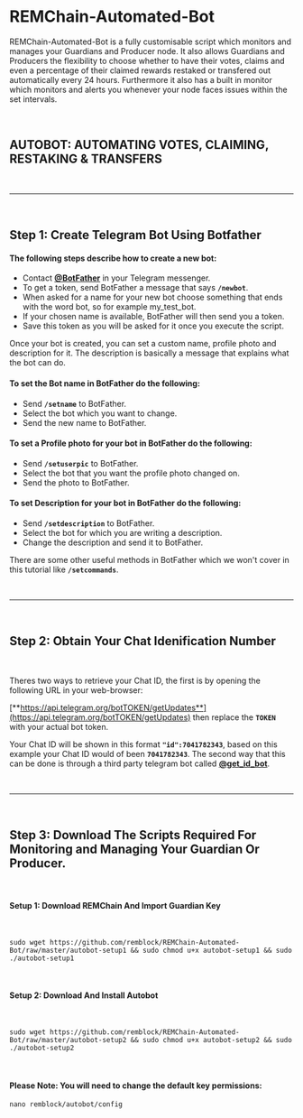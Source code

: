 # REMChain-Automated-Bot

REMChain-Automated-Bot is a fully customisable script which monitors and manages your Guardians and Producer node. It also allows Guardians and Producers the flexibility to choose whether to have their votes, claims and even a percentage of their claimed rewards restaked or transfered out automatically every 24 hours. Furthermore it also has a built in monitor which monitors and alerts you whenever your node faces issues within the set intervals.

<br>

## AUTOBOT: AUTOMATING VOTES, CLAIMING, RESTAKING & TRANSFERS

<br>

***

<br>

## Step 1: Create Telegram Bot Using Botfather

#### The following steps describe how to create a new bot:

* Contact [**@BotFather**](https://telegram.me/BotFather) in your Telegram messenger.
* To get a token, send BotFather a message that says **`/newbot`**.
* When asked for a name for your new bot choose something that ends with the word bot, so for example my_test_bot.
* If your chosen name is available, BotFather will then send you a token.
* Save this token as you will be asked for it once you execute the script.

Once your bot is created, you can set a custom name, profile photo and description for it. The description is basically a message that explains what the bot can do.

#### To set the Bot name in BotFather do the following:

* Send **`/setname`** to BotFather.
* Select the bot which you want to change.
* Send the new name to BotFather.

#### To set a Profile photo for your bot in BotFather do the following:

* Send **`/setuserpic`** to BotFather.
* Select the bot that you want the profile photo changed on.
* Send the photo to BotFather.

#### To set Description for your bot in BotFather do the following:

* Send **`/setdescription`** to BotFather.
* Select the bot for which you are writing a description.
* Change the description and send it to BotFather.

There are some other useful methods in BotFather which we won't cover in this tutorial like **`/setcommands`**.

<br>

***

<br>

## Step 2: Obtain Your Chat Idenification Number

<br>

Theres two ways to retrieve your Chat ID, the first is by opening the following URL in your web-browser: 

[**https://api.telegram.org/botTOKEN/getUpdates**](https://api.telegram.org/botTOKEN/getUpdates) then replace the **`TOKEN`** with your actual bot token.

Your Chat ID will be shown in this format **`"id":7041782343`**, based on this example your Chat ID would of been **`7041782343`**. The second way that this can be done is through a third party telegram bot called [**@get_id_bot**](https://telegram.me/get_id_bot).

<br>

***

<br>

## Step 3: Download The Scripts Required For Monitoring and Managing Your Guardian Or Producer.

<br>

#### Setup 1: Download REMChain And Import Guardian Key

<br>

```
sudo wget https://github.com/remblock/REMChain-Automated-Bot/raw/master/autobot-setup1 && sudo chmod u+x autobot-setup1 && sudo ./autobot-setup1
```
<br>
  
#### Setup 2: Download And Install Autobot

<br>

```
sudo wget https://github.com/remblock/REMChain-Automated-Bot/raw/master/autobot-setup2 && sudo chmod u+x autobot-setup2 && sudo ./autobot-setup2
```

<br>

#### Please Note: You will need to change the default key permissions:

```
nano remblock/autobot/config
```
